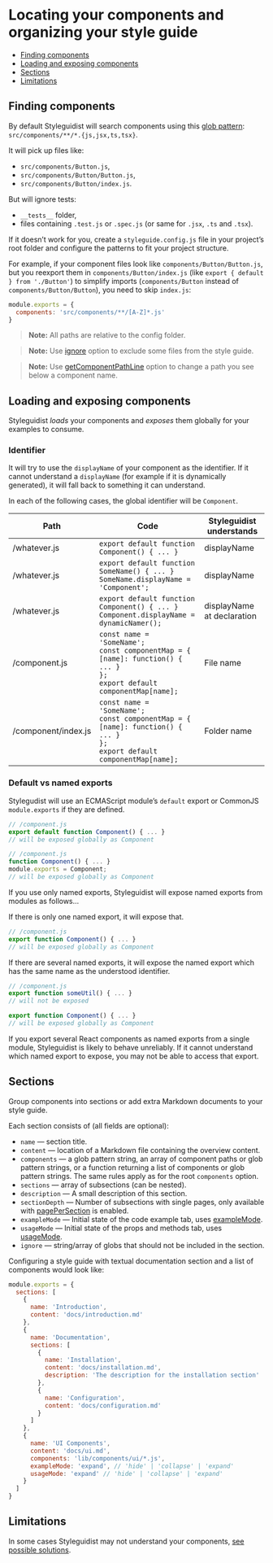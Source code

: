 # Locating your components and organizing your style guide

<!-- To update run: npx markdown-toc --maxdepth 2 -i docs/Components.md -->

<!-- toc -->

* [Finding components](#finding-components)
* [Loading and exposing components](#loading-and-exposing-components)
* [Sections](#sections)
* [Limitations](#limitations)

<!-- tocstop -->

## Finding components

By default Styleguidist will search components using this [glob pattern](https://github.com/isaacs/node-glob#glob-primer): `src/components/**/*.{js,jsx,ts,tsx}`.

It will pick up files like:

* `src/components/Button.js`,
* `src/components/Button/Button.js`,
* `src/components/Button/index.js`.

But will ignore tests:

* `__tests__` folder,
* files containing `.test.js` or `.spec.js` (or same for `.jsx`, `.ts` and `.tsx`).

If it doesn’t work for you, create a `styleguide.config.js` file in your project’s root folder and configure the patterns to fit your project structure.

For example, if your component files look like `components/Button/Button.js`, but you reexport them in `components/Button/index.js` (like `export { default } from './Button'`) to simplify imports (`components/Button` instead of `components/Button/Button`), you need to skip `index.js`:

```javascript
module.exports = {
  components: 'src/components/**/[A-Z]*.js'
}
```

> **Note:** All paths are relative to the config folder.

> **Note:** Use [ignore](Configuration.md#ignore) option to exclude some files from the style guide.

> **Note:** Use [getComponentPathLine](Configuration.md#getcomponentpathline) option to change a path you see below a component name.

## Loading and exposing components

Styleguidist _loads_ your components and _exposes_ them globally for your examples to consume.

### Identifier

It will try to use the `displayName` of your component as the identifier. If it cannot understand a `displayName` (for example if it is dynamically generated), it will fall back to something it can understand.

In each of the following cases, the global identifier will be `Component`.

| Path                | Code                                                                                                                                   | Styleguidist understands   |
| ------------------- | -------------------------------------------------------------------------------------------------------------------------------------- | -------------------------- |
| /whatever.js        | `export default function Component() { ... }`                                                                                          | displayName                |
| /whatever.js        | `export default function SomeName() { ... }`<br>`SomeName.displayName = 'Component';`                                                  | displayName                |
| /whatever.js        | `export default function Component() { ... }`<br>`Component.displayName = dynamicNamer();`                                             | displayName at declaration |
| /component.js       | `const name = 'SomeName';`<br>`const componentMap = {`<br>`[name]: function() { ... }`<br>`};`<br>`export default componentMap[name];` | File name                  |
| /component/index.js | `const name = 'SomeName';`<br>`const componentMap = {`<br>`[name]: function() { ... }`<br>`};`<br>`export default componentMap[name];` | Folder name                |

### Default vs named exports

Stylegudist will use an ECMAScript module’s `default` export or CommonJS `module.exports` if they are defined.

```javascript
// /component.js
export default function Component() { ... }
// will be exposed globally as Component

// /component.js
function Component() { ... }
module.exports = Component;
// will be exposed globally as Component
```

If you use only named exports, Styleguidist will expose named exports from modules as follows...

If there is only one named export, it will expose that.

```javascript
// /component.js
export function Component() { ... }
// will be exposed globally as Component
```

If there are several named exports, it will expose the named export which has the same name as the understood identifier.

```javascript
// /component.js
export function someUtil() { ... }
// will not be exposed

export function Component() { ... }
// will be exposed globally as Component
```

If you export several React components as named exports from a single module, Styleguidist is likely to behave unreliably. If it cannot understand which named export to expose, you may not be able to access that export.

## Sections

Group components into sections or add extra Markdown documents to your style guide.

Each section consists of (all fields are optional):

* `name` — section title.
* `content` — location of a Markdown file containing the overview content.
* `components` — a glob pattern string, an array of component paths or glob pattern strings, or a function returning a list of components or glob pattern strings. The same rules apply as for the root `components` option.
* `sections` — array of subsections (can be nested).
* `description` — A small description of this section.
* `sectionDepth` — Number of subsections with single pages, only available with [pagePerSection](Configuration.md#pagepersection) is enabled.
* `exampleMode` — Initial state of the code example tab, uses [exampleMode](Configuration.md#examplemode).
* `usageMode` — Initial state of the props and methods tab, uses [usageMode](Configuration.md#usagemode).
* `ignore` — string/array of globs that should not be included in the section.

Configuring a style guide with textual documentation section and a list of components would look like:

```javascript
module.exports = {
  sections: [
    {
      name: 'Introduction',
      content: 'docs/introduction.md'
    },
    {
      name: 'Documentation',
      sections: [
        {
          name: 'Installation',
          content: 'docs/installation.md',
          description: 'The description for the installation section'
        },
        {
          name: 'Configuration',
          content: 'docs/configuration.md'
        }
      ]
    },
    {
      name: 'UI Components',
      content: 'docs/ui.md',
      components: 'lib/components/ui/*.js',
      exampleMode: 'expand', // 'hide' | 'collapse' | 'expand'
      usageMode: 'expand' // 'hide' | 'collapse' | 'expand'
    }
  ]
}
```

## Limitations

In some cases Styleguidist may not understand your components, [see possible solutions](Thirdparties.md).
